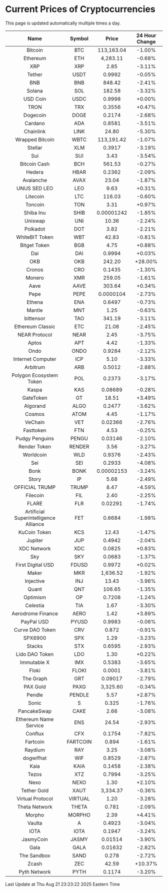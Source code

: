 # Current Prices of Cryptocurrencies
This page is updated automatically multiple times a day.

| Name | Symbol | Price | 24 Hour Change |
| :---: |:---:| :---: | :---: |
| Bitcoin | BTC | 113,163.04 | -1.00% |
| Ethereum | ETH | 4,283.11 | -0.68% |
| XRP | XRP | 2.85 | -3.11% |
| Tether | USDT | 0.9992 | -0.05% |
| BNB | BNB | 848.42 | -2.41% |
| Solana | SOL | 182.58 | -3.32% |
| USD Coin | USDC | 0.9998 | +0.00% |
| TRON | TRX | 0.3556 | +0.47% |
| Dogecoin | DOGE | 0.2174 | -2.68% |
| Cardano | ADA | 0.8581 | -3.51% |
| Chainlink | LINK | 24.80 | -5.30% |
| Wrapped Bitcoin | WBTC | 113,191.42 | -1.07% |
| Stellar | XLM | 0.3917 | -3.19% |
| Sui | SUI | 3.43 | -3.54% |
| Bitcoin Cash | BCH | 561.53 | -0.27% |
| Hedera | HBAR | 0.2362 | -2.09% |
| Avalanche | AVAX | 23.04 | -1.87% |
| UNUS SED LEO | LEO | 9.63 | +0.31% |
| Litecoin | LTC | 116.03 | -0.60% |
| Toncoin | TON | 3.31 | +0.97% |
| Shiba Inu | SHIB | 0.00001242 | -1.85% |
| Uniswap | UNI | 10.36 | -2.24% |
| Polkadot | DOT | 3.82 | -2.21% |
| WhiteBIT Token | WBT | 42.83 | -0.81% |
| Bitget Token | BGB | 4.75 | +0.88% |
| Dai | DAI | 0.9994 | +0.03% |
| OKB | OKB | 242.20 | +28.00% |
| Cronos | CRO | 0.1435 | -1.30% |
| Monero | XMR | 259.05 | -1.61% |
| Aave | AAVE | 303.64 | +0.34% |
| Pepe | PEPE | 0.0000104 | -2.73% |
| Ethena | ENA | 0.6497 | -0.73% |
| Mantle | MNT | 1.25 | -0.63% |
| bittensor | TAO | 341.19 | -3.11% |
| Ethereum Classic | ETC | 21.08 | -2.45% |
| NEAR Protocol | NEAR | 2.45 | -3.75% |
| Aptos | APT | 4.42 | -1.33% |
| Ondo | ONDO | 0.9284 | -2.12% |
| Internet Computer | ICP | 5.10 | -3.33% |
| Arbitrum | ARB | 0.5012 | -2.88% |
| Polygon Ecosystem Token | POL | 0.2373 | -3.17% |
| Kaspa | KAS | 0.08689 | -0.28% |
| GateToken | GT | 18.51 | +3.49% |
| Algorand | ALGO | 0.2477 | -3.62% |
| Cosmos | ATOM | 4.45 | -1.17% |
| VeChain | VET | 0.02366 | -2.76% |
| Fasttoken | FTN | 4.53 | -0.25% |
| Pudgy Penguins | PENGU | 0.03146 | -2.10% |
| Render Token | RENDER | 3.56 | -3.27% |
| Worldcoin | WLD | 0.9376 | -2.43% |
| Sei | SEI | 0.2933 | -4.08% |
| Bonk | BONK | 0.00002153 | -3.24% |
| Story | IP | 5.68 | -2.49% |
| OFFICIAL TRUMP | TRUMP | 8.47 | -4.59% |
| Filecoin | FIL | 2.40 | -2.25% |
| FLARE | FLR | 0.02291 | -1.74% |
| Artificial Superintelligence Alliance | FET | 0.6684 | -1.98% |
| KuCoin Token | KCS | 12.43 | -1.47% |
| Jupiter | JUP | 0.4942 | -2.04% |
| XDC Network | XDC | 0.0825 | +0.83% |
| Sky | SKY | 0.0683 | -1.37% |
| First Digital USD | FDUSD | 0.9972 | +0.02% |
| Maker | MKR | 1,636.52 | -1.92% |
| Injective | INJ | 13.43 | -3.96% |
| Quant | QNT | 106.65 | -1.35% |
| Optimism | OP | 0.7208 | -1.24% |
| Celestia | TIA | 1.67 | -3.30% |
| Aerodrome Finance | AERO | 1.42 | +3.89% |
| PayPal USD | PYUSD | 0.9983 | -0.06% |
| Curve DAO Token | CRV | 0.872 | -0.91% |
| SPX6900 | SPX | 1.29 | -3.23% |
| Stacks | STX | 0.6595 | -2.93% |
| Lido DAO Token | LDO | 1.30 | +0.22% |
| Immutable X | IMX | 0.5383 | -3.65% |
| Floki | FLOKI | 0.0001 | -3.81% |
| The Graph | GRT | 0.09017 | -2.79% |
| PAX Gold | PAXG | 3,325.60 | -0.34% |
| Pendle | PENDLE | 5.57 | +2.87% |
| Sonic | S | 0.325 | -1.76% |
| PancakeSwap | CAKE | 2.66 | -3.08% |
| Ethereum Name Service | ENS | 24.54 | -2.93% |
| Conflux | CFX | 0.1754 | -7.82% |
| Fartcoin | FARTCOIN | 0.894 | -1.61% |
| Raydium | RAY | 3.25 | -3.08% |
| dogwifhat | WIF | 0.8529 | -2.87% |
| Kaia | KAIA | 0.1458 | -2.38% |
| Tezos | XTZ | 0.7994 | -3.25% |
| Nexo | NEXO | 1.30 | +2.10% |
| Tether Gold | XAUT | 3,334.37 | -0.36% |
| Virtual Protocol | VIRTUAL | 1.20 | -3.28% |
| Theta Network | THETA | 0.781 | -2.09% |
| Morpho | MORPHO | 2.39 | +4.41% |
| Vaulta | A | 0.4923 | -3.04% |
| IOTA | IOTA | 0.1947 | -3.24% |
| JasmyCoin | JASMY | 0.01514 | -3.90% |
| Gala | GALA | 0.01632 | -2.82% |
| The Sandbox | SAND | 0.278 | -2.72% |
| Zcash | ZEC | 42.59 | +10.37% |
| Pyth Network | PYTH | 0.1174 | -3.20% |

Last Update at Thu Aug 21 23:23:22 2025 Eastern Time